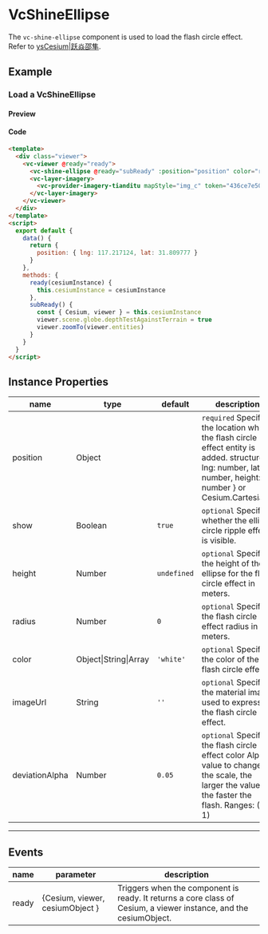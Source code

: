# VcShineEllipse

The `vc-shine-ellipse` component is used to load the flash circle effect. Refer to [ysCesium|跃焱邵隼](https://www.wellyyss.cn/ysCesium/main/app.html).

## Example

### Load a VcShineEllipse

#### Preview

<doc-preview>
  <template>
    <div class="viewer">
      <vc-viewer @ready="ready">
        <vc-shine-ellipse @ready="subReady" :position="position" color="red"></vc-shine-ellipse>
        <vc-layer-imagery>
          <vc-provider-imagery-tianditu mapStyle="img_c" token="436ce7e50d27eede2f2929307e6b33c0"></vc-provider-imagery-tianditu>
        </vc-layer-imagery>
      </vc-viewer>
    </div>
  </template>
  <script>
    export default {
      data() {
        return {
          position: { lng: 117.217124, lat: 31.809777 }
        }
      },
      methods: {
        ready(cesiumInstance) {
          this.cesiumInstance = cesiumInstance
        },
        subReady() {
          const { Cesium, viewer } = this.cesiumInstance
          viewer.scene.globe.depthTestAgainstTerrain = true
          viewer.zoomTo(viewer.entities)
        }
      }
    }
  </script>
</doc-preview>

#### Code

```html
<template>
  <div class="viewer">
    <vc-viewer @ready="ready">
      <vc-shine-ellipse @ready="subReady" :position="position" color="red"></vc-shine-ellipse>
      <vc-layer-imagery>
        <vc-provider-imagery-tianditu mapStyle="img_c" token="436ce7e50d27eede2f2929307e6b33c0"></vc-provider-imagery-tianditu>
      </vc-layer-imagery>
    </vc-viewer>
  </div>
</template>
<script>
  export default {
    data() {
      return {
        position: { lng: 117.217124, lat: 31.809777 }
      }
    },
    methods: {
      ready(cesiumInstance) {
        this.cesiumInstance = cesiumInstance
      },
      subReady() {
        const { Cesium, viewer } = this.cesiumInstance
        viewer.scene.globe.depthTestAgainstTerrain = true
        viewer.zoomTo(viewer.entities)
      }
    }
  }
</script>
```

## Instance Properties

<!-- prettier-ignore -->
| name | type | default | description |
| ---------------------- | ------- | ------ | -------------------------------------------------------------------------- |
| position | Object | | `required` Specify the location where the flash circle effect entity is added. structure:{ lng: number, lat: number, height: number } or Cesium.Cartesian3 |
| show | Boolean | `true` | `optional` Specifies whether the ellipse circle ripple effect is visible. |
| height | Number | `undefined` | `optional` Specify the height of the ellipse for the flash circle effect in meters.|
| radius | Number | `0` | `optional` Specify the flash circle effect radius in meters.|
| color | Object\|String\|Array | `'white'` | `optional` Specify the color of the flash circle effect. |
| imageUrl | String | `''` | `optional` Specify the material image used to express the flash circle effect. |
| deviationAlpha | Number | `0.05` | `optional` Specify the flash circle effect color Alpha value to change the scale, the larger the value, the faster the flash. Ranges: (0, 1)|

---

## Events

| name  | parameter                       | description                                                                                                       |
| ----- | ------------------------------- | ----------------------------------------------------------------------------------------------------------------- |
| ready | {Cesium, viewer, cesiumObject } | Triggers when the component is ready. It returns a core class of Cesium, a viewer instance, and the cesiumObject. |
